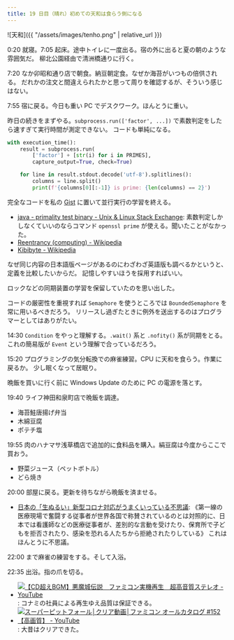 ```yaml
---
title: 19 日目（晴れ）初めての天和は食らう側になる
---
```


![天和]({{ "/assets/images/tenho.png" | relative_url }})

0:20 就寝。7:05 起床。途中トイレに一度出る。宿の外に出ると夏の朝のような雰囲気だ。
柳北公園経由で清洲橋通りに行く。

7:20 なか卯昭和通り店で朝食。納豆朝定食。なぜか海苔がいつもの倍供される。
だれかの注文と間違えられたかと思って周りを確認するが、そういう感じはない。

7:55 宿に戻る。今日も重い PC でデスクワーク。ほんとうに重い。

昨日の続きをまずやる。`subprocess.run(['factor', ...])` で素数判定をしたら速すぎて実行時間が測定できない。
コードも単純になる。

```python
with execution_time():
    result = subprocess.run(
        ['factor'] + [str(i) for i in PRIMES],
        capture_output=True, check=True)

    for line in result.stdout.decode('utf-8').splitlines():
        columns = line.split()
        print(f'{columns[0][:-1]} is prime: {len(columns) == 2}')
```

完全なコードを私の [Gist][gist] に置いて並行実行の学習を終える。

* [java - primality test binary - Unix & Linux Stack Exchange](https://unix.stackexchange.com/questions/384058/primality-test-binary):
  素数判定しかしなくていいのならコマンド `openssl prime` が使える。聞いたことがなかった。
* [Reentrancy (computing) - Wikipedia](https://en.wikipedia.org/wiki/Reentrancy_(computing))
* [Kibibyte - Wikipedia](https://en.wikipedia.org/wiki/Kibibyte)

なぜ同じ内容の日本語版ページがあるのにわざわざ英語版も調べるかというと、定義を比較したいからだ。
記憶しやすいほうを採用すればいい。

ロックなどの同期装置の学習を保留していたのを思い出した。

コードの厳密性を重視すれば `Semaphore` を使うところでは `BoundedSemaphore` を常に用いるべきだろう。
リリースし過ぎたときに例外を送出するのはプログラマーとしてはありがたい。

14:30 `Condition` をやっと理解する。`.wait()` 系と `.nofity()` 系が同期をとる。
これの簡易版が `Event` という理解で合っているだろう。

15:20 プログラミングの気分転換での麻雀練習。CPU に天和を食らう。作業に戻るか。
少し眠くなって居眠り。

晩飯を買いに行く前に Windows Update のために PC の電源を落とす。

19:40 ライフ神田和泉町店で晩飯を調達。

* 海苔鮭唐揚げ弁当
* 木綿豆腐
* ポテチ塩

19:55 肉のハナマサ浅草橋店で追加的に食料品を購入。絹豆腐は今度からここで買おう。

* 野菜ジュース（ペットボトル）
* どら焼き

20:00 部屋に戻る。更新を待ちながら晩飯を済ませる。

* [日本の「生ぬるい」新型コロナ対応がうまくいっている不思議](https://www.newsweekjapan.jp/stories/world/2020/05/post-93421.php):
  《第一線の医療現場で奮闘する従事者が世界各国で称賛されているのとは対照的に、日本では看護師などの医療従事者が、差別的な言動を受けたり、保育所で子どもを拒否されたり、感染を恐れる人たちから拒絶されたりしている》
  これはほんとうに不思議。

22:00 まで麻雀の練習をする。そして入浴。

22:35 出浴。指の爪を切る。

* [![【CD超えBGM】悪魔城伝説　ファミコン実機再生　超高音質ステレオ - YouTube](http://img.youtube.com/vi/qK3TQfVBJig/1.jpg)](https://www.youtube.com/watch?v=qK3TQfVBJig):
  コナミの社員による再生ゆえ品質は保証できる。
* [![スーパーピットフォール│クリア動画│ファミコン オールカタログ #152【高画質】 - YouTube](http://img.youtube.com/vi/q-n3GIx1boI/1.jpg)](https://www.youtube.com/watch?v=q-n3GIx1boI):
  大昔はクリアできた。

[gist]: https://gist.github.com/showa-yojyo/ac8d5c0d25f12c33bdc49e9c548aba4
